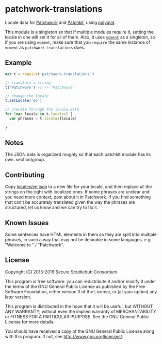 # patchwork-translations

Locale data for [Patchwork] and [Patchkit], using [polyglot].

This module is a singleton so that if multiple modules require it, setting the
locale in one will set it for all of them. Also, it uses [`moment`][moment] as
a singleton, so if you are using `moment`, make sure that you `require` the
same instance of `moment` as `patchwork-translations` does.

[Patchwork]: http://ssbc.github.io/patchwork/
[Patchkit]: https://github.com/patchkit
[polyglot]: http://airbnb.io/polyglot.js/
[moment]: http://momentjs.com/

## Example

```js
var t = require('patchwork-translations')

// translate a string
t('Patchwork') // -> "Patchwork"

// change the locale
t.setLocale('eo')

// iterate through the locale data
for (var locale in t.locales) {
  var phrases = t.locales[locale]
  ...
}
```

## Notes

The JSON data is organized roughly so that each patchkit module has its own.
section/group.

## Contributing

Copy [locales/en.json](locales/en.json) to a new file for your locale, and then replace all
the strings on the right with localized ones. If some phrases are unclear and
you need more context, post about it in Patchwork. If you find something
that can't be accurately translated given the way the phrases are structured,
let us know and we can try to fix it.

## Known Issues

Some sentences have HTML elements in them so they are split into multiple
phrases, in such a way that may not be desirable in some langauges. e.g. "Welcome to " / "Patchwork".

## License

Copyright (C) 2015-2016 Secure Scuttlebutt Consortium

This program is free software: you can redistribute it and/or modify
it under the terms of the GNU General Public License as published by
the Free Software Foundation, either version 3 of the License, or
(at your option) any later version.

This program is distributed in the hope that it will be useful,
but WITHOUT ANY WARRANTY; without even the implied warranty of
MERCHANTABILITY or FITNESS FOR A PARTICULAR PURPOSE.  See the
GNU General Public License for more details.

You should have received a copy of the GNU General Public License
along with this program.  If not, see <http://www.gnu.org/licenses/>.
